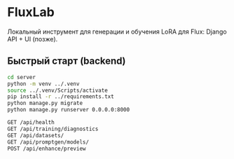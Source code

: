 # FluxLab

Локальный инструмент для генерации и обучения LoRA для Flux: Django API + UI (позже).

## Быстрый старт (backend)

```bash
cd server
python -m venv ../.venv
source ../.venv/Scripts/activate
pip install -r ../requirements.txt
python manage.py migrate
python manage.py runserver 0.0.0.0:8000

GET /api/health
GET /api/training/diagnostics
GET /api/datasets/
GET /api/promptgen/models/
POST /api/enhance/preview
